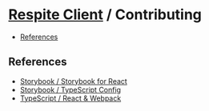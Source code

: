 # [Respite Client](./README.md) / Contributing

-   [References](#references)

## References

-   [Storybook / Storybook for React](https://storybook.js.org/docs/guides/guide-react/)
-   [Storybook / TypeScript Config](https://storybook.js.org/docs/configurations/typescript-config/)
-   [TypeScript / React & Webpack](https://www.typescriptlang.org/docs/handbook/react-&-webpack.html)
